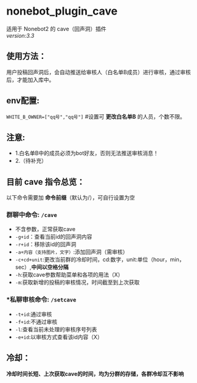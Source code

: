 # nonebot_plugin_cave

适用于 Nonebot2 的 cave（回声洞）插件  
    _version:3.3_    
## 使用方法：  
用户投稿回声洞后，会自动推送给审核人（白名单B成员）进行审核，通过审核后，才能加入库中。  
## env配置:  
`WHITE_B_OWNER=["qq号","qq号"]` #设置可 __更改白名单B__ 的人员，个数不限。   
## 注意:  
- 1.白名单B中的成员必须为bot好友，否则无法推送审核消息！  
- 2.（待补充）
## 目前 __cave__ 指令总览：  
以下命令需要加 __命令前缀__（默认为/），可自行设置为空  
### 群聊中命令: `/cave`  
- 不含参数，正常获取cave  
- `-g+id`：查看当前id的回声洞内容  
- `-r+id`：移除该id的回声洞  
- `-a+内容（支持图片，文字）`:添加回声洞（需审核） 
- `-c+cd+unit`:更改当前群的冷却时间，cd:数字，unit:单位（hour，min，sec）,**____中间以空格分隔____**   
- `-h`:获取cave参数帮助菜单和各项的用法（X）  
- `-m`:获取新增的投稿的审核情况，时间截至到上次获取  
 
### *私聊审核命令: `/setcave`  
- `-t+id`:通过审核    
- `-f+id`:不通过审核    
- `-l`:查看当前未处理的审核序号列表    
- `-e+id`:以审核方式查看该id内容（X）  

## 冷却：
**__冷却时间长短、上次获取cave的时间，均为分群的存储，各群冷却互不影响__**
